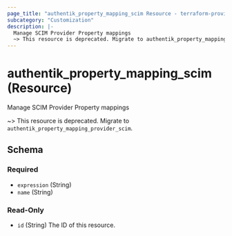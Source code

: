 ```yaml
---
page_title: "authentik_property_mapping_scim Resource - terraform-provider-authentik"
subcategory: "Customization"
description: |-
  Manage SCIM Provider Property mappings
  ~> This resource is deprecated. Migrate to authentik_property_mapping_provider_scim.
---
```


# authentik_property_mapping_scim (Resource)

Manage SCIM Provider Property mappings

~> This resource is deprecated. Migrate to `authentik_property_mapping_provider_scim`.



<!-- schema generated by tfplugindocs -->
## Schema

### Required

- `expression` (String)
- `name` (String)

### Read-Only

- `id` (String) The ID of this resource.
